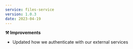 ```yaml
---
service: files-service
version: 1.0.3
date: 2023-04-19
---
```


**⚒️ Improvements**
* Updated how we authenticate with our external services
